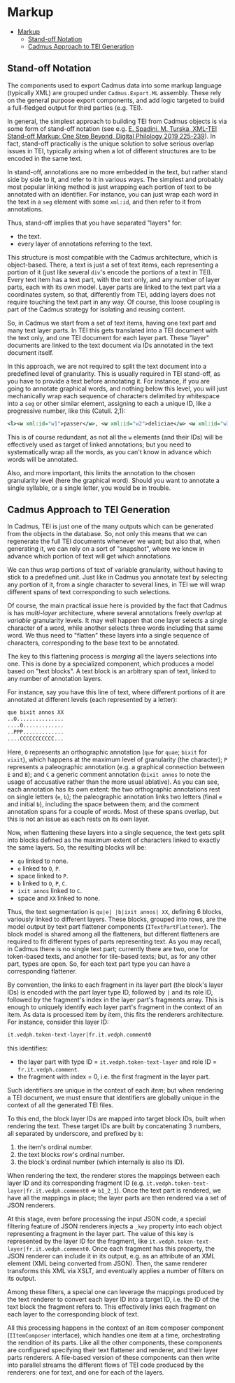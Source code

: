 # Markup

- [Markup](#markup)
  - [Stand-off Notation](#stand-off-notation)
  - [Cadmus Approach to TEI Generation](#cadmus-approach-to-tei-generation)

## Stand-off Notation

The components used to export Cadmus data into some markup language (typically XML) are grouped under `Cadmus.Export.ML` assembly. These rely on the general purpose export components, and add logic targeted to build a full-fledged output for third parties (e.g. TEI).

In general, the simplest approach to building TEI from Cadmus objects is via some form of stand-off notation (see e.g. [E. Spadini, M. Turska, XML-TEI Stand-off Markup: One Step Beyond, Digital Philology 2019 225-239](https://serval.unil.ch/resource/serval:BIB_F671BA825955.P001/REF.pdf)). In fact, stand-off practically is the unique solution to solve serious overlap issues in TEI, typically arising when a lot of different structures are to be encoded in the same text.

In stand-off, annotations are no more embedded in the text, but rather stand side by side to it, and refer to it in various ways. The simplest and probably most popular linking method is just wrapping each portion of text to be annotated with an identifier. For instance, you can just wrap each word in the text in a `seg` element with some `xml:id`, and then refer to it from annotations.

Thus, stand-off implies that you have separated "layers" for:

- the text.
- every layer of annotations referring to the text.

This structure is most compatible with the Cadmus architecture, which is object-based. There, a text is just a set of text items, each representing a portion of it (just like several `div`'s encode the portions of a text in TEI). Every text item has a text part, with the text only, and any number of layer parts, each with its own model. Layer parts are linked to the text part via a coordinates system, so that, differently from TEI, adding layers does not require touching the text part in any way. Of course, this loose coupling is part of the Cadmus strategy for isolating and reusing content.

So, in Cadmus we start from a set of text items, having one text part and many text layer parts. In TEI this gets translated into a TEI document with the text only, and one TEI document for each layer part. These "layer" documents are linked to the text document via IDs annotated in the text document itself.

In this approach, we are not required to split the text document into a predefined level of granularity. This is usually required in TEI stand-off, as you have to provide a text before annotating it. For instance, if you are going to annotate graphical words, and nothing below this level, you will just mechanically wrap each sequence of characters delimited by whitespace into a `seg` or other similar element, assigning to each a unique ID, like a progressive number, like this (Catull. 2,1):

```xml
<l><w xml:id="w1">passer</w>, <w xml:id="w2">deliciae</w> <w xml:id="w3">meae</w> <w xml:id="w4">puellae</w></l>
```

This is of course redundant, as not all the `w` elements (and their IDs) will be effectively used as target of linked annotations; but you need to systematically wrap all the words, as you can't know in advance which words will be annotated.

Also, and more important, this limits the annotation to the chosen granularity level (here the graphical word). Should you want to annotate a single syllable, or a single letter, you would be in trouble.

## Cadmus Approach to TEI Generation

In Cadmus, TEI is just one of the many outputs which can be generated from the objects in the database. So, not only this means that we can regenerate the full TEI documents whenever we want; but also that, when generating it, we can rely on a sort of "snapshot", where we know in advance which portion of text will get which annotations.

We can thus wrap portions of text of variable granularity, without having to stick to a predefined unit. Just like in Cadmus you annotate text by selecting any portion of it, from a single character to several lines, in TEI we will wrap different spans of text corresponding to such selections.

Of course, the main practical issue here is provided by the fact that Cadmus is has _multi-layer_ architecture, where several annotations freely _overlap_ at _variable_ granularity levels. It may well happen that one layer selects a single character of a word, while another selects three words including that same word. We thus need to "flatten" these layers into a single sequence of characters, corresponding to the base text to be annotated.

The key to this flattening process is _merging_ all the layers selections into one. This is done by a specialized component, which produces a model based on "text blocks". A text block is an arbitrary span of text, linked to any number of annotation layers.

For instance, say you have this line of text, where different portions of it are annotated at different levels (each represented by a letter):

```txt
que bixit annos XX
..O...............
....O.............
..PPP.............
....CCCCCCCCCCC...
```

Here, `O` represents an orthographic annotation (`que` for `quae`; `bixit` for `vixit`), which happens at the maximum level of granularity (the character); `P` represents a paleographic annotation (e.g. a graphical connection between `E` and `B`); and `C` a generic comment annotation (`bixit annos` to note the usage of accusative rather than the more usual ablative). As you can see, each annotation has its own extent: the two orthographic annotations rest on single letters (`e`, `b`); the paleographic annotation links two letters (final `e` and initial `b`), including the space between them; and the comment annotation spans for a couple of words. Most of these spans overlap, but this is not an issue as each rests on its own layer.

Now, when flattening these layers into a single sequence, the text gets split into blocks defined as the maximum extent of characters linked to exactly the same layers. So, the resulting blocks will be:

- `qu` linked to none.
- `e` linked to `O`, `P`.
- space linked to `P`.
- `b` linked to `O`, `P`, `C`.
- `ixit annos` linked to `C`.
- space and `XX` linked to none.

Thus, the text segmentation is `qu|e| |b|ixit annos| XX`, defining 6 blocks, variously linked to different layers. These blocks, grouped into rows, are the model output by text part flattener components (`ITextPartFlattener`). The block model is shared among all the flatteners, but different flatteners are required to fit different types of parts representing text. As you may recall, in Cadmus there is no single text part; currently there are two, one for token-based texts, and another for tile-based texts; but, as for any other part, types are open. So, for each text part type you can have a corresponding flattener.

By convention, the links to each fragment in its layer part (the block's layer IDs) is encoded with the part layer type ID, followed by `|` and its role ID, followed by the fragment's index in the layer part's fragments array. This is enough to uniquely identify each layer part's fragment in the context of an item. As data is processed item by item, this fits the renderers architecture. For instance, consider this layer ID:

```txt
it.vedph.token-text-layer|fr.it.vedph.comment0
```

this identifies:

- the layer part with type ID = `it.vedph.token-text-layer` and role ID = `fr.it.vedph.comment`.
- the fragment with index = 0, i.e. the first fragment in the layer part.

Such identifiers are unique in the context of each _item_; but when rendering a TEI document, we must ensure that identifiers are globally unique in the context of all the generated TEI files.

To this end, the block layer IDs are mapped into target block IDs, built when rendering the text. These target IDs are built by concatenating 3 numbers, all separated by underscore, and prefixed by `b`:

1. the item's ordinal number.
2. the text blocks row's ordinal number.
3. the block's ordinal number (which internally is also its ID).

When rendering the text, the renderer stores the mappings between each layer ID and its corresponding fragment ID (e.g. `it.vedph.token-text-layer|fr.it.vedph.comment0` => `b1_2_1`). Once the text part is rendered, we have all the mappings in place; the layer parts are then rendered via a set of JSON renderers.

At this stage, even before processing the input JSON code, a special filtering feature of JSON renderers injects a `_key` property into each object representing a fragment in the layer part. The value of this key is represented by the layer ID for the fragment, like `it.vedph.token-text-layer|fr.it.vedph.comment0`. Once each fragment has this property, the JSON renderer can include it in its output, e.g. as an attribute of an XML element (XML being converted from JSON). Then, the same renderer transforms this XML via XSLT, and eventually applies a number of filters on its output.

Among these filters, a special one can leverage the mappings produced by the text renderer to convert each layer ID into a target ID, i.e. the ID of the text block the fragment refers to. This effectively links each fragment on each layer to the corresponding block of text.

All this processing happens in the context of an item composer component (`IItemComposer` interface), which handles one item at a time, orchestrating the rendition of its parts. Like all the other components, these components are configured specifying their text flattener and renderer, and their layer parts renderers. A file-based version of these components can then write into parallel streams the different flows of TEI code produced by the renderers: one for text, and one for each of the layers.
